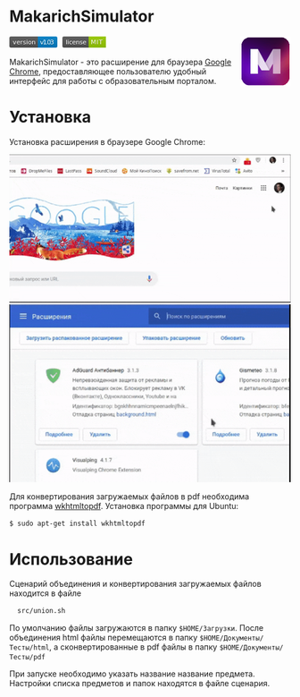 # MakarichSimulator

<img src="data/icons/active-icon.png" align="right" width="90px" style="margin: 0 0 10px 10px" />

<svg xmlns="http://www.w3.org/2000/svg" xmlns:xlink="http://www.w3.org/1999/xlink" width="86" height="20" style="margin: 0 5px 0 0"><linearGradient id="b" x2="0" y2="100%"><stop offset="0" stop-color="#bbb" stop-opacity=".1"/><stop offset="1" stop-opacity=".1"/></linearGradient><clipPath id="a"><rect width="86" height="20" rx="3" fill="#fff"/></clipPath><g clip-path="url(#a)"><path fill="#555" d="M0 0h51v20H0z"/><path fill="#007ec6" d="M51 0h35v20H51z"/><path fill="url(#b)" d="M0 0h86v20H0z"/></g><g fill="#fff" text-anchor="middle" font-family="DejaVu Sans,Verdana,Geneva,sans-serif" font-size="110"> <text x="265" y="150" fill="#010101" fill-opacity=".3" transform="scale(.1)" textLength="410">version</text><text x="265" y="140" transform="scale(.1)" textLength="410">version</text><text x="675" y="150" fill="#010101" fill-opacity=".3" transform="scale(.1)" textLength="250">1.03</text><text x="675" y="140" transform="scale(.1)" textLength="250">v1.03</text></g></svg>
<svg xmlns="http://www.w3.org/2000/svg" xmlns:xlink="http://www.w3.org/1999/xlink" width="78" height="20" style="margin: 0 5px 0 0"><linearGradient id="b" x2="0" y2="100%"><stop offset="0" stop-color="#bbb" stop-opacity=".1"/><stop offset="1" stop-opacity=".1"/></linearGradient><clipPath id="a"><rect width="78" height="20" rx="3" fill="#fff"/></clipPath><g clip-path="url(#a)"><path fill="#555" d="M0 0h47v20H0z"/><path fill="#97ca00" d="M47 0h31v20H47z"/><path fill="url(#b)" d="M0 0h78v20H0z"/></g><g fill="#fff" text-anchor="middle" font-family="DejaVu Sans,Verdana,Geneva,sans-serif" font-size="110"> <text x="245" y="150" fill="#010101" fill-opacity=".3" transform="scale(.1)" textLength="370">license</text><text x="245" y="140" transform="scale(.1)" textLength="370">license</text><text x="615" y="150" fill="#010101" fill-opacity=".3" transform="scale(.1)" textLength="210">MIT</text><text x="615" y="140" transform="scale(.1)" textLength="210">MIT</text></g> </svg>

MakarichSimulator - это расширение для браузера [Google Chrome](https://www.google.com/chrome/?hl=ru), предоставляющее пользователю удобный интерфейс для работы с образовательным порталом.

# Установка
Установка расширения в браузере Google Chrome:

<img src="data/gif/installation-1.gif" width="600"/><img src="data/gif/installation-2.gif" width="600"/>

Для конвертирования загружаемых файлов в pdf необходима программа [wkhtmltopdf](https://wkhtmltopdf.org/). Установка программы для Ubuntu:
```sh
$ sudo apt-get install wkhtmltopdf
```

# Использование 
Сценарий объединения и конвертирования загружаемых файлов находится в файле
```sh
  src/union.sh
```
По умолчанию файлы загружаются в папку 
``$HOME/Загрузки``. После объединения html файлы перемещаются в папку ``$HOME/Документы/Тесты/html``, а сконвертированные в pdf файлы в папку ``$HOME/Документы/Тесты/pdf``

При запуске необходимо указать название название предмета. Настройки списка предметов и папок находятся в файле сценария.  